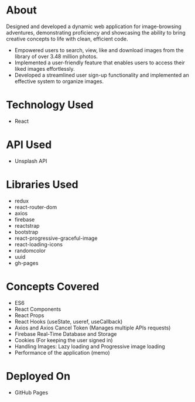 # About
Designed and developed a dynamic web application for image-browsing adventures, demonstrating
proficiency and showcasing the ability to bring creative concepts to life with clean, efficient code.

- Empowered users to search, view, like and download images from the library of over 3.48 million photos.
- Implemented a user-friendly feature that enables users to access their liked images effortlessly.
- Developed a streamlined user sign-up functionality and implemented an effective system to organize images.

# Technology Used
- React

# API Used
- Unsplash API

# Libraries Used
- redux
- react-router-dom
- axios
- firebase
- reactstrap
- bootstrap
- react-progressive-graceful-image
- react-loading-icons
- randomcolor
- uuid
- gh-pages

# Concepts Covered
- ES6
- React Components
- React Props
- React Hooks (useState, useref, useCallback)
- Axios and Axios Cancel Token (Manages multiple APIs requests)
- Firebase Real-Time Database and Storage
- Cookies (For keeping the user signed in)
- Handling Images: Lazy loading and Progressive image loading
- Performance of the application (memo)

# Deployed On
- GitHub Pages
